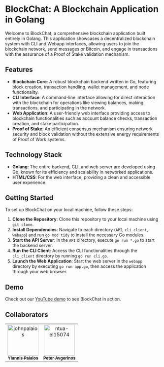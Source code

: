 # BlockChat: A Blockchain Application in Golang

Welcome to BlockChat, a comprehensive blockchain application built entirely in Golang. This application
showcases a decentralized blockchain system with CLI and Webapp interfaces, allowing users to join the
blockchain network, send messages or Bitcoin, and engage in transactions with the assurance of a Proof
of Stake validation mechanism.

## Features

- **Blockchain Core**: A robust blockchain backend written in Go, featuring block creation, transaction handling, wallet management, and node functionality.
- **CLI Interface**: A command-line interface allowing for direct interaction with the blockchain for operations like viewing balances, making transactions, and participating in the network.
- **Web Application**: A user-friendly web interface providing access to blockchain functionalities such as account balance checks, transaction creation, and stake participation.
- **Proof of Stake**: An efficient consensus mechanism ensuring network security and block validation without the extensive energy requirements of Proof of Work systems.

## Technology Stack

- **Golang**: The entire backend, CLI, and web server are developed using Go, known for its efficiency and scalability in networked applications.
- **HTML/CSS**: For the web interface, providing a clean and accessible user experience.

## Getting Started

To set up BlockChat on your local machine, follow these steps:

1. **Clone the Repository**: Clone this repository to your local machine using `git clone`.
2. **Install Dependencies**: Navigate to each directory (`API`, `cli_client`, `webapp`) and run `go mod tidy` to install the necessary Go modules.
3. **Start the API Server**: In the `API` directory, execute `go run *.go` to start the backend server.
4. **Run the CLI Client**: Access the CLI functionalities through the `cli_client` directory by running `go run cli.go`.
5. **Launch the Web Application**: Start the web server in the `webapp` directory by executing `go run app.go`, then access the application through your web browser.

## Demo

Check out our [YouTube demo](https://www.youtube.com) to see BlockChat in action.

## Collaborators

<!-- readme: collaborators -start -->
<table>
<tr>
    <td align="center">
        <a href="https://github.com/johnpalaios">
            <img src="https://avatars.githubusercontent.com/u/59118861?v=4" width="100;" alt="johnpalaios"/>
            <br />
            <sub><b>Yiannis Palaios</b></sub>
        </a>
    </td>
    <td align="center">
        <a href="https://github.com/ntua-el15074">
            <img src="https://avatars.githubusercontent.com/u/108369084?v=4" width="100;" alt="ntua-el15074"/>
            <br />
            <sub><b>Peter Avgerinos</b></sub>
        </a>
    </td></tr>
</table>
<!-- readme: collaborators -end -->
